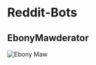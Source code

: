# Reddit-Bots
## EbonyMawderator
 ![Ebony Maw](https://pm1.narvii.com/6844/be25f128c838a96a7fcf8deda9ad3418fcb89571v2_128.jpg)

